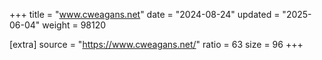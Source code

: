 +++
title = "www.cweagans.net"
date = "2024-08-24"
updated = "2025-06-04"
weight = 98120

[extra]
source = "https://www.cweagans.net/"
ratio = 63
size = 96
+++
